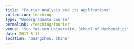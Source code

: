 ```yaml
---
title: "Fourier Analysis and its Applications"
collection: teaching
type: "Undergraduate Course"
permalink: /teaching/fourier
venue: "Sun Yat-sen University, School of Mathematics"
date: 2017-8-13
location: "Guangzhou, China"
---
```


